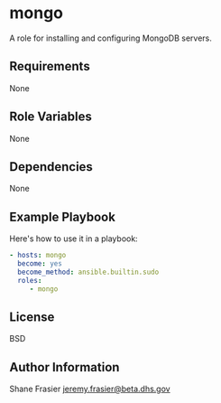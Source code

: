 # mongo #

A role for installing and configuring MongoDB servers.

## Requirements ##

None

## Role Variables ##

None

## Dependencies ##

None

## Example Playbook ##

Here's how to use it in a playbook:

```yaml
- hosts: mongo
  become: yes
  become_method: ansible.builtin.sudo
  roles:
     - mongo
```

## License ##

BSD

## Author Information ##

Shane Frasier <jeremy.frasier@beta.dhs.gov>
